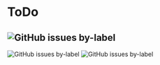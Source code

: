 # ToDo
## ![GitHub issues by-label](https://img.shields.io/github/issues-raw/dachengxi/ToDo/%E6%AD%A3%E5%9C%A8%E5%81%9A%E7%9A%84?color=%23b654ea&label=%E6%AD%A3%E5%9C%A8%E5%81%9A%E7%9A%84)
 ![GitHub issues by-label](https://img.shields.io/github/issues-raw/dachengxi/ToDo/%E5%B0%86%E8%A6%81%E5%81%9A%E7%9A%84?color=%23bc0d62&label=%E5%B0%86%E8%A6%81%E5%81%9A%E7%9A%84)
 ![GitHub issues by-label](https://img.shields.io/github/issues-closed-raw/dachengxi/ToDo/%E5%B7%B2%E5%AE%8C%E6%88%90%E7%9A%84?color=%2346af23&label=%E5%B7%B2%E5%AE%8C%E6%88%90%E7%9A%84)
